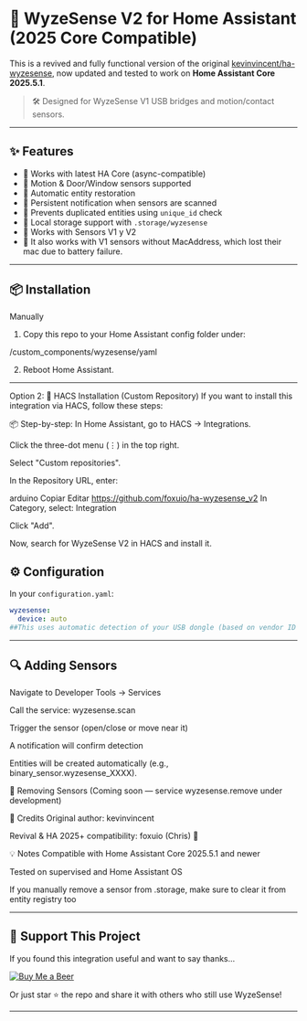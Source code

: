 # 🧠 WyzeSense V2 for Home Assistant (2025 Core Compatible)

This is a revived and fully functional version of the original [kevinvincent/ha-wyzesense](https://github.com/kevinvincent/ha-wyzesense), now updated and tested to work on **Home Assistant Core 2025.5.1**.

> 🛠️ Designed for WyzeSense V1 USB bridges and motion/contact sensors.

---

## ✨ Features

- 🔄 Works with latest HA Core (async-compatible)
- 🚪 Motion & Door/Window sensors supported
- 🧠 Automatic entity restoration
- 🧾 Persistent notification when sensors are scanned
- 🚫 Prevents duplicated entities using `unique_id` check
- 💾 Local storage support with `.storage/wyzesense`
- 🔄 Works with Sensors V1 y V2
- 🔄 It also works with V1 sensors without MacAddress, which lost their mac due to battery failure.

---

## 📦 Installation

Manually

1. Copy this repo to your Home Assistant config folder under:

<config>/custom_components/wyzesense/yaml

2. Reboot Home Assistant.

---

Option 2:
🧩 HACS Installation (Custom Repository)
If you want to install this integration via HACS, follow these steps:

📦 Step-by-step:
In Home Assistant, go to HACS → Integrations.

Click the three-dot menu (⋮) in the top right.

Select "Custom repositories".

In the Repository URL, enter:

arduino
Copiar
Editar
https://github.com/foxuio/ha-wyzesense_v2
In Category, select:
Integration

Click "Add".

Now, search for WyzeSense V2 in HACS and install it.

## ⚙️ Configuration

In your `configuration.yaml`:

```yaml
wyzesense:
  device: auto
##This uses automatic detection of your USB dongle (based on vendor ID 1a86:e024).
```
---

##  🔍 Adding Sensors
Navigate to Developer Tools → Services

Call the service: wyzesense.scan

Trigger the sensor (open/close or move near it)

A notification will confirm detection

Entities will be created automatically (e.g., binary_sensor.wyzesense_XXXX).

🧼 Removing Sensors
(Coming soon — service wyzesense.remove under development)

👥 Credits
Original author: kevinvincent

Revival & HA 2025+ compatibility: foxuio (Chris) 🎉

💡 Notes
Compatible with Home Assistant Core 2025.5.1 and newer

Tested on supervised and Home Assistant OS

If you manually remove a sensor from .storage, make sure to clear it from entity registry too


---

## 🍺 Support This Project

If you found this integration useful and want to say thanks...

[![Buy Me a Beer](https://img.shields.io/badge/🍺%20Buy%20me%20a%20beer-orange?style=for-the-badge)](https://www.buymeacoffee.com/foxuio)

Or just star ⭐ the repo and share it with others who still use WyzeSense!

---
